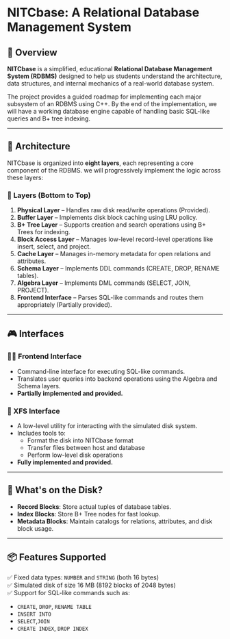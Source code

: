 # NITCbase: A Relational Database Management System

## 📌 Overview

**NITCbase** is a simplified, educational **Relational Database Management System (RDBMS)** designed to help us students understand the architecture, data structures, and internal mechanics of a real-world database system.

The project provides a guided roadmap for implementing each major subsystem of an RDBMS using C++. By the end of the implementation, we will have a working database engine capable of handling basic SQL-like queries and B+ tree indexing.

---

## 🧱 Architecture

NITCbase is organized into **eight layers**, each representing a core component of the RDBMS. we will progressively implement the logic across these layers:

### 🧩 Layers (Bottom to Top)

1. **Physical Layer** – Handles raw disk read/write operations (Provided).
2. **Buffer Layer** – Implements disk block caching using LRU policy.
3. **B+ Tree Layer** – Supports creation and search operations using B+ Trees for indexing.
4. **Block Access Layer** – Manages low-level record-level operations like insert, select, and project.
5. **Cache Layer** – Manages in-memory metadata for open relations and attributes.
6. **Schema Layer** – Implements DDL commands (CREATE, DROP, RENAME tables).
7. **Algebra Layer** – Implements DML commands (SELECT, JOIN, PROJECT).
8. **Frontend Interface** – Parses SQL-like commands and routes them appropriately (Partially provided).

---

## 🎮 Interfaces

### 🧑‍💻 Frontend Interface

- Command-line interface for executing SQL-like commands.
- Translates user queries into backend operations using the Algebra and Schema layers.
- **Partially implemented and provided.**

### 💾 XFS Interface

- A low-level utility for interacting with the simulated disk system.
- Includes tools to:
  - Format the disk into NITCbase format
  - Transfer files between host and database
  - Perform low-level disk operations
- **Fully implemented and provided.**

---

## 📂 What's on the Disk?

- **Record Blocks**: Store actual tuples of database tables.
- **Index Blocks**: Store B+ Tree nodes for fast lookup.
- **Metadata Blocks**: Maintain catalogs for relations, attributes, and disk block usage.

---

## 📦 Features Supported

✅ Fixed data types: `NUMBER` and `STRING` (both 16 bytes)  
✅ Simulated disk of size 16 MB (8192 blocks of 2048 bytes)  
✅ Support for SQL-like commands such as:
- `CREATE`, `DROP`, `RENAME TABLE`
- `INSERT INTO`
- `SELECT`,`JOIN`
- `CREATE INDEX`, `DROP INDEX`
